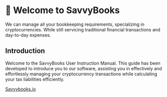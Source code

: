 # 🔮 Welcome to SavvyBooks
We can manage all your bookkeeping requirements, specializing in cryptocurrencies. While still servicing traditional financial transactions and day-to-day expenses.

## Introduction
Welcome to the SavvyBooks User Instruction Manual. This guide has been developed to introduce you to our software, assisting you in effectively and effortlessly managing your cryptocurrency transactions while calculating your tax liabilities efficiently.

[Savvybooks.io](https://www.savvybooks.io/)

